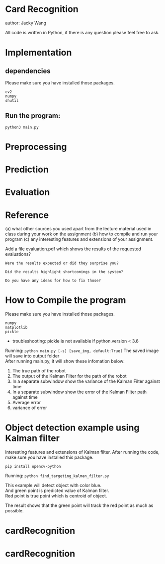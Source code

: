 # Card Recognition

author: Jacky Wang

All code is written in Python, if there is any question please feel free to ask.

# Implementation

## dependencies
Please make sure you have installed those packages.
```
cv2
numpy
shutil
```

## Run the program:
```
python3 main.py
```

# Preprocessing

# Prediction

# Evaluation

# Reference

(a) what other sources you used apart from the lecture material used in class during your work on the assignment
(b) how to compile and run your program
(c) any interesting features and extensions of your assignment.

Add a file evaluation.pdf
    which shows the results of the requested evaluations?

    Were the results expected or did they surprise you?
    
    Did the results highlight shortcomings in the system?
    
    Do you have any ideas for how to fix those? 


# How to Compile the program

Please make sure you have installed those packages.
```
numpy
matplotlib
pickle
```

- troubleshooting: pickle is not available if python.version < 3.6

Running:
``
python main.py [-s] [save_img, default:True]
``
The saved image will save into output folder   
After running main.py, it will show these infomation below:  
1. The true path of the robot  
2. The output of the Kalman Filter for the path of the robot  
3. In a separate subwindow show the variance of the Kalman Filter against time  
4. In a separate subwindow show the error of the Kalman Filter path against time  
5. Average error  
6. variance of error  

# Object detection example using Kalman filter
Interesting features and extensions of Kalman filter.
After running the code, make sure you have installed this package.
```
pip install opencv-python
```
Running:
``
python find_targeting_kalman_filter.py
``

This example will detect object with color blue.  
And green point is predicted value of Kalman filter.  
Red point is true point which is centroid of object.

The result shows that the green point will track the red point as much as possible.  
# cardRecognition
# cardRecognition
